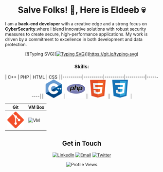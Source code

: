 <h1 align= "center"><b>Salve Folks! 👾, Here is Eldeeb 💀</b></h1>

I am a **back-end developer** with a creative edge and a strong focus on **CyberSecurity**.where I blend innovative solutions with robust security measures to create secure, high-performance applications. My work is driven by a commitment to excellence in both development and data protection.


<div align= "center">

[![Typing SVG]([![Typing SVG](https://readme-typing-svg.demolab.com?font=Aref+Ruqaa&size=40&pause=1000&color=F70D0D&width=435&lines=%D8%A7%D9%84%D8%AF%D9%8A%D8%A8)](https://git.io/typing-svg))](https://git.io/typing-svg)


</div>

<div align= "center">

### Skills:
| C++ | PHP | HTML | CSS |
|----------|----------|----------|----------|----------|
| <img src="https://github.com/devicons/devicon/blob/master/icons/cplusplus/cplusplus-original.svg" title="C++" alt="C++" width="60" height="60"/> | <img src="https://github.com/devicons/devicon/blob/master/icons/php/php-original.svg" title="PHP" alt="PHP" width="60" height="60"/> | <img src="https://github.com/devicons/devicon/blob/master/icons/html5/html5-original.svg" title="HTML" alt="HTML" width="60" height="60"/> | <img src="https://github.com/devicons/devicon/blob/master/icons/css3/css3-original.svg" title="CSS" alt="CSS" width="60" height="60"/> |



| Git | VM Box |
|----------|----------|
| <img src="https://github.com/devicons/devicon/blob/master/icons/git/git-original.svg" title="Git" alt="Git" width="55" height="55"/> |<img src="https://banner2.cleanpng.com/20190501/xvt/kisspng-computer-icons-virtualbox-portable-network-graphic-virtualbox-icon-of-line-style-available-in-svg-5cca247f73f9e3.6112721115567514874751.jpg" title="VM" alt="VM" width="55" height="55"/>|



## Get in Touch
[![LinkedIn](https://img.shields.io/badge/LinkedIn-0077B5?style=for-the-badge&logo=linkedin&logoColor=white)](https://www.linkedin.com/in/eldeeb0x/)
[![Email](https://img.shields.io/badge/Email-D14836?style=for-the-badge&logo=gmail&logoColor=white)](mailto:ziadehab.dev@gmail.com)
[![Twitter](https://img.shields.io/badge/Twitter-1DA1F2?style=for-the-badge&logo=twitter&logoColor=white)](https://x.com/eldeeb0x)

![Profile Views](https://komarev.com/ghpvc/?username=Mohamedselim2&color=brightgreen)

